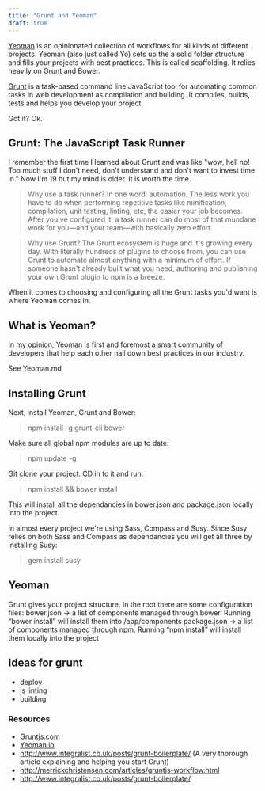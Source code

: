 ```yaml
---
title: "Grunt and Yeoman"
draft: true
---
```


[Yeoman](http://yeoman.io/) is an opinionated collection of workflows for all kinds of different projects. Yeoman (also just called Yo) sets up the a solid folder structure and fills your projects with best practices. This is called scaffolding. It relies heavily on Grunt and Bower.

[Grunt](http://gruntjs.com/) is a task-based command line JavaScript tool for automating common tasks in web development as compilation and building. It compiles, builds, tests and helps you develop your project.

Got it? Ok.

## Grunt: The JavaScript Task Runner

I remember the first time I learned about Grunt and was like "wow, hell no! Too much stuff I don't need, don't understand and don't want to invest time in." Now I'm 19 but my mind is older. It is worth the time.

> Why use a task runner?
In one word: automation. The less work you have to do when performing repetitive tasks like minification, compilation, unit testing, linting, etc, the easier your job becomes. After you've configured it, a task runner can do most of that mundane work for you—and your team—with basically zero effort.

> Why use Grunt?
The Grunt ecosystem is huge and it's growing every day. With literally hundreds of plugins to choose from, you can use Grunt to automate almost anything with a minimum of effort. If someone hasn't already built what you need, authoring and publishing your own Grunt plugin to npm is a breeze.

When it comes to choosing and configuring all the Grunt tasks you'd want is where Yeoman comes in.

## What is Yeoman?

In my opinion, Yeoman is first and foremost a smart community of developers that help each other nail down best practices in our industry.

See Yeoman.md

## Installing Grunt

Next, install Yeoman, Grunt and Bower:
> npm install -g  grunt-cli bower

Make sure all global npm modules are up to date:
> npm update -g

Git clone your project. CD in to it and run:
> npm install && bower install

This will install all the dependancies in bower.json and package.json locally into the project.

In almost every project we're using Sass, Compass and Susy. Since Susy relies on both Sass and Compass as dependancies you will get all three by installing Susy:

> gem install susy

## Yeoman

Grunt gives your project structure. In the root there are some configuration files:
bower.json -> a list of components managed through bower. Running “bower install” will install them into /app/components
package.json -> a list of components managed through npm. Running “npm install” will install them locally into the project

## Ideas for grunt

- deploy
- js linting
- building

### Resources

- [Gruntjs.com](http://gruntjs.com/)
- [Yeoman.io](http://yeoman.io/)
- http://www.integralist.co.uk/posts/grunt-boilerplate/ (A very thorough article explaining and helping you start Grunt)
- http://merrickchristensen.com/articles/gruntjs-workflow.html
- http://www.integralist.co.uk/posts/grunt-boilerplate/
